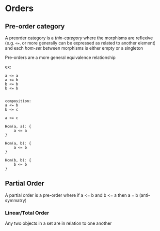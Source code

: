 # Orders
## Pre-order category
A preorder category is a _thin-category_ where the morphisms
are reflexive (e.g. `<=`, or more generally can be expressed
as related to another element) and each
_hom-set_ between morphisms is either empty or a singleton

Pre-orders are a more general equivalence relationship

ex: 
```
a <= a
a <= b
b <= b
b <= b


composition:
a <= b
b <= c 

a <= c

Hom(a, a): {
    a <= a
}

Hom(a, b): {
    a <= b
}

Hom(b, b): {
    b <= b
}

```

## Partial Order
A partial order is a pre-order where if a <= b and b <= a
then a = b (anti-symmatry)

### Linear/Total Order
Any two objects in a set are in relation to one another